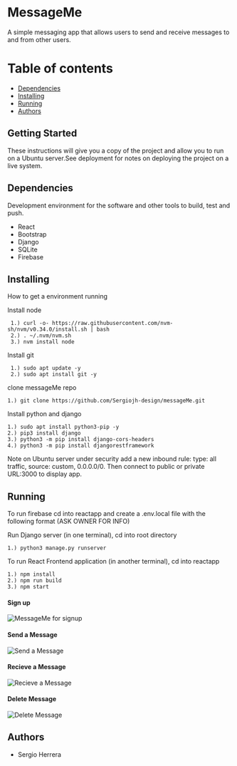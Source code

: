 # MessageMe
A simple messaging app that allows users to send and receive messages to and from other users.

Table of contents
==================

<!--ts-->
  * [Dependencies](#Dependencies)
  * [Installing](#Installing)
  * [Running](#Running)
  * [Authors](#Authors)
<!--te-->

## Getting Started
These instructions will give you a copy of the project and allow you to run on a Ubuntu server.See deployment for notes on deploying the project on a live system.

## Dependencies
Development environment for the software and other tools to build, test and push.
* React
* Bootstrap
* Django
* SQLite
* Firebase

## Installing
How to get a environment running

Install node
```
 1.) curl -o- https://raw.githubusercontent.com/nvm-sh/nvm/v0.34.0/install.sh | bash
 2.) . ~/.nvm/nvm.sh
 3.) nvm install node
```
Install git
```
 1.) sudo apt update -y
 2.) sudo apt install git -y
```
clone messageMe repo
```
1.) git clone https://github.com/Sergiojh-design/messageMe.git
```
Install python and django
```
1.) sudo apt install python3-pip -y
2.) pip3 install django
3.) python3 -m pip install django-cors-headers
4.) python3 -m pip install djangorestframework

```
Note on Ubuntu server under security add a new inbound rule: type: all traffic, source: custom, 0.0.0.0/0. Then connect to public or private URL:3000 to display app.

## Running
To run firebase cd into reactapp and create a .env.local file with the following format (ASK OWNER FOR INFO)

Run Django server (in one terminal), cd into root directory
```
1.) python3 manage.py runserver
````
To run React Frontend application (in another terminal), cd into reactapp
```
1.) npm install
2.) npm run build
3.) npm start
```

#### Sign up
![MessageMe for signup](https://media.giphy.com/media/1zuZFCk02ZKB8wSpT7/giphy.gif?cid=790b7611e82da4979c5cd29eb11fa5c8f908ee6599062997&rid=giphy.gif&ct=g)
#### Send a Message
![Send a Message](https://media.giphy.com/media/c0vr97Ecp4UXh0LqPe/giphy.gif?cid=790b7611bd5e35a22d750ffa8c460cb1f4fc29c752eab360&rid=giphy.gif&ct=g)
#### Recieve a Message
![Recieve a Message](https://media.giphy.com/media/dxL5vEYQwJnuTJhXqJ/giphy.gif?cid=790b7611278875fd75a4326387fe09ad7ac876b0a0b7f392&rid=giphy.gif&ct=g)
#### Delete Message
![Delete Message](https://media.giphy.com/media/5rxDHSttTTeqAI7vQk/giphy.gif?cid=790b76116897000b998486cee83e81bdced9697df41d613c&rid=giphy.gif&ct=g)

## Authors
* Sergio Herrera
